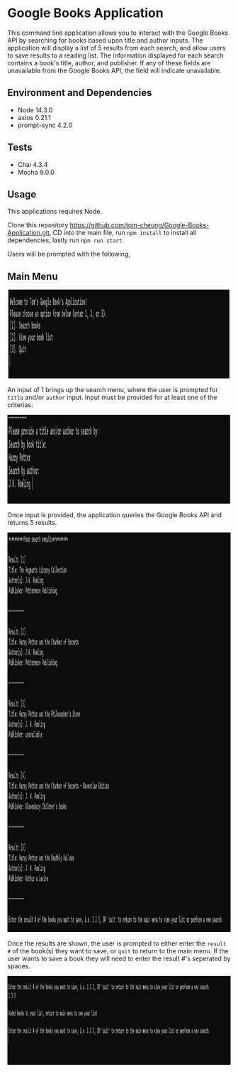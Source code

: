 # Google Books Application 

This command line application allows you to interact with the Google Books API by searching for books based upon title and author inputs. The application will display a list of 5 results from each search, and allow users to save results to a reading list. The information displayed for each search contains a book's title, author, and publisher. If any of these fields are unavailable from the Google Books API, the field will indicate unavailable. 

## Environment and Dependencies 

* Node 14.3.0
* axios 0.21.1
* prompt-sync 4.2.0

## Tests

* Chai 4.3.4
* Mocha 9.0.0

## Usage 

This applications requires Node. 

Clone this repository https://github.com/tom-cheung/Google-Books-Application.git, CD into the main file, run `npm install` to install all dependencies, lastly run `npm run start`.

Users will be prompted with the following, 

## Main Menu 

<img src="./img/main_menu.PNG" width="900" height="200">

An input of 1 brings up the search menu, where the user is prompted for `title` and/or `author` input. Input must be provided for at least one of the criterias. 

<img src="./img/search.PNG" width="900" height="200">

Once input is provided, the application queries the Google Books API and returns 5 results. 

<img src="./img/search_results.PNG" width="900" height="900">

Once the results are shown, the user is prompted to either enter the `result #` of the book(s) they want to save, or `quit` to return to the main menu. If the user wants to save a book they will need to enter the result #'s seperated by spaces. 

<img src="./img/save_books.PNG" width="900" height="200">

